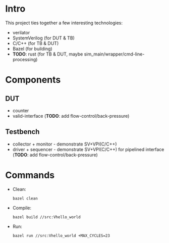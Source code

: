 # Intro
This project ties together a few interesting technologies:
* verilator
* SystemVerilog (for DUT & TB)
* C/C++ (for TB & DUT)
* Bazel (for building)
* **TODO**: rust (for TB & DUT, maybe sim_main/wrapper/cmd-line-processing)

# Components
## DUT
* counter
* valid-interface (**TODO**: add flow-control/back-pressure)

## Testbench
* collector + monitor - demonstrate SV+VPI(C/C++)
* driver + sequencer - demonstrate SV+VPI(C/C++) for pipelined interface (**TODO**: add flow-control/back-pressure)

# Commands
* Clean:

  `bazel clean`
* Compile:

  `bazel build //src:Vhello_world`
* Run:

  `bazel run //src:Vhello_world +MAX_CYCLES=23`
